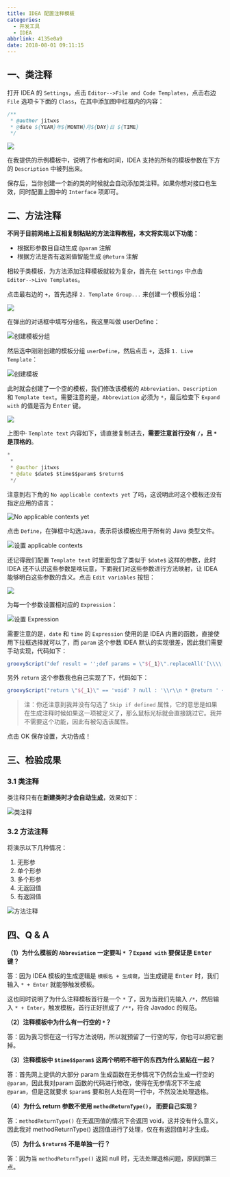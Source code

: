 ```yaml
---
title: IDEA 配置注释模板
categories:
  - 开发工具
  - IDEA
abbrlink: 4135e0a9
date: 2018-08-01 09:11:15
---
```


## 一、类注释

打开 IDEA 的 `Settings`，点击 `Editor-->File and Code Templates`，点击右边 `File` 选项卡下面的 `Class`，在其中添加图中红框内的内容：

```java
/**
 * @author jitwxs
 * @date ${YEAR}年${MONTH}月${DAY}日 ${TIME}
 */
```

![](https://cdn.jsdelivr.net/gh/jitwxs/cdn/blog/posts/201901/20190123201211263.png)

在我提供的示例模板中，说明了作者和时间，IDEA 支持的所有的模板参数在下方的 `Description` 中被列出来。

保存后，当你创建一个新的类的时候就会自动添加类注释。如果你想对接口也生效，同时配置上图中的 `Interface` 项即可。

## 二、方法注释

**不同于目前网络上互相复制粘贴的方法注释教程，本文将实现以下功能：**
 
- 根据形参数目自动生成 `@param` 注解
- 根据方法是否有返回值智能生成 `@Return` 注解

相较于类模板，为方法添加注释模板就较为复杂，首先在 `Settings` 中点击 `Editor-->Live Templates`。

点击最右边的 `+`，首先选择 `2. Template Group...` 来创建一个模板分组：

![](https://cdn.jsdelivr.net/gh/jitwxs/cdn/blog/posts/201901/20190123201855342.png)

在弹出的对话框中填写分组名，我这里叫做 userDefine：

![创建模板分组](https://cdn.jsdelivr.net/gh/jitwxs/cdn/blog/posts/201901/20190123202104218.png)

然后选中刚刚创建的模板分组 `userDefine`，然后点击 `+`，选择 `1. Live Template`：

![创建模板](https://cdn.jsdelivr.net/gh/jitwxs/cdn/blog/posts/201901/20190123202225989.png)

此时就会创建了一个空的模板，我们修改该模板的 `Abbreviation`、`Description` 和 `Template text`。需要注意的是，`Abbreviation` 必须为 `*`，最后检查下 `Expand with` 的值是否为 <kbd>Enter</kbd> 键。

![](https://cdn.jsdelivr.net/gh/jitwxs/cdn/blog/posts/201907/20190729235756426.png)

上图中· `Template text` 内容如下，请直接复制进去，**需要注意首行没有 `/`，且 `*` 是顶格的**。

```java
*
 * 
 * @author jitwxs
 * @date $date$ $time$$param$ $return$
 */
```

注意到右下角的 `No applicable contexts yet` 了吗，这说明此时这个模板还没有指定应用的语言：

![No applicable contexts yet](https://cdn.jsdelivr.net/gh/jitwxs/cdn/blog/posts/201907/20190730000025806.png)

点击 `Define`，在弹框中勾选`Java`，表示将该模板应用于所有的 Java 类型文件。

![设置 applicable contexts](https://cdn.jsdelivr.net/gh/jitwxs/cdn/blog/posts/201907/20190730000437518.png)

还记得我们配置 `Template text` 时里面包含了类似于 `$date$` 这样的参数，此时 IDEA 还不认识这些参数是啥玩意，下面我们对这些参数进行方法映射，让 IDEA 能够明白这些参数的含义。点击 `Edit variables` 按钮：

![](https://cdn.jsdelivr.net/gh/jitwxs/cdn/blog/posts/201907/20190730000545850.png)

为每一个参数设置相对应的 `Expression`：

![设置 Expression](https://cdn.jsdelivr.net/gh/jitwxs/cdn/blog/posts/201907/20190730000854659.png)

需要注意的是，`date` 和 `time` 的 `Expression` 使用的是 IDEA 内置的函数，直接使用下拉框选择就可以了，而 `param` 这个参数 IDEA 默认的实现很差，因此我们需要手动实现，代码如下：

```groovy
groovyScript("def result = '';def params = \"${_1}\".replaceAll('[\\\\[|\\\\]|\\\\s]', '').split(',').toList(); for(i = 0; i < params.size(); i++) {if(params[i] != '')result+='* @param ' + params[i] + ((i < params.size() - 1) ? '\\r\\n ' : '')}; return result == '' ? null : '\\r\\n ' + result", methodParameters())
```

另外 `return` 这个参数我也自己实现了下，代码如下：

```groovy
groovyScript("return \"${_1}\" == 'void' ? null : '\\r\\n * @return ' + \"${_1}\"", methodReturnType())
```

>注：你还注意到我并没有勾选了 `Skip if defined` 属性，它的意思是如果在生成注释时候如果这一项被定义了，那么鼠标光标就会直接跳过它。我并不需要这个功能，因此有被勾选该属性。

点击 OK 保存设置，大功告成！

## 三、检验成果

### 3.1 类注释

类注释只有在**新建类时才会自动生成**，效果如下：

![类注释](https://cdn.jsdelivr.net/gh/jitwxs/cdn/blog/posts/201907/20190730001256977.png)

### 3.2 方法注释

将演示以下几种情况：

1. 无形参
2. 单个形参
3. 多个形参
4. 无返回值
5. 有返回值

![方法注释](https://cdn.jsdelivr.net/gh/jitwxs/cdn/blog/posts/201907/20190730001836247.png)

## 四、Q & A

**（1）为什么模板的 `Abbreviation` 一定要叫 `*` ？`Expand with` 要保证是  <kbd>Enter</kbd>  键？**

答：因为 IDEA 模板的生成逻辑是 `模板名 + 生成键`，当生成键是 <kbd>Enter</kbd> 时，我们输入 `* + Enter` 就能够触发模板。

这也同时说明了为什么注释模板首行是一个 `*` 了，因为当我们先输入 `/*`，然后输入 `* + Enter`，触发模板，首行正好拼成了 `/**`，符合 Javadoc 的规范。

**（2）注释模板中为什么有一行空的 `*`？**

答：因为我习惯在这一行写方法说明，所以就预留了一行空的写，你也可以把它删掉。

**（3）注释模板中 `$time$$param$` 这两个明明不相干的东西为什么紧贴在一起？**

答：首先网上提供的大部分 param 生成函数在无参情况下仍然会生成一行空的 `@param`，因此我对param 函数的代码进行修改，使得在无参情况下不生成 `@param`，但是这就要求 `$param$` 要和别人处在同一行中，不然没法处理退格。

**（4）为什么 return 参数不使用 `methodReturnType()`， 而要自己实现？**

答：`methodReturnType()` 在无返回值的情况下会返回 void，这并没有什么意义，因此我对 methodReturnType() 返回值进行了处理，仅在有返回值时才生成。

**（5）为什么 `$return$` 不是单独一行？**

答：因为当 `methodReturnType()` 返回 null 时，无法处理退格问题，原因同第三点。
